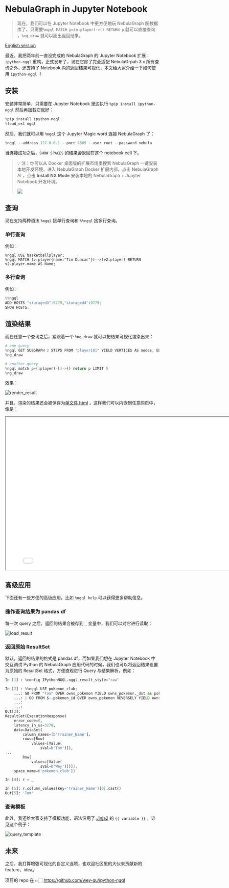 # NebulaGraph in Jupyter Notebook


> 现在，我们可以在 Jupyter Notebook 中更方便地玩 NebulaGraph 图数据库了，只需要`%ngql MATCH p=(n:player)->() RETURN p` 就可以直接查询 ，`%ng_draw` 就可以画出返回结果。

<!--more-->

[English version](https://www.siwei.io/en/nebulagraph-in-jupyter-notebook/)

最近，我把两年前一直没完成的 NebulaGraph 的 Jupyter Notebook 扩展： `ipython-ngql` 重构，正式发布了，现在它除了完全适配 NebulaGrpah 3.x 所有查询之外，还支持了 Notebook 内的返回结果可视化，本文给大家介绍一下如何使用  `ipython-ngql` ！



## 安装

安装非常简单，只需要在 Jupyter Notebook 里边执行 `%pip install ipython-ngql` 然后再加载它就好：

```python
%pip install ipython-ngql
%load_ext ngql
```

然后，我们就可以用 `%ngql` 这个 Jupyter Magic word 连接 NebulaGraph 了：

```python
%ngql --address 127.0.0.1 --port 9669 --user root --password nebula
```

当连接成功之后，`SHOW SPACES` 的结果会返回在这个 notebook cell 下。

> 💡 注：你可以从 Docker 桌面版的扩展市场里搜索 NebulaGraph 一键安装本地开发环境，进入 NebulaGraph Docker 扩展内部，点击 NebulaGraph AI ，点击 **Install NX Mode** 安装本地的 NebulaGraph + Jupyter Notebook 开发环境。
>
> ![](dd-extension-ai-playground.webp)

## 查询

现在支持两种语法 `%ngql` 接单行查询和 `%%ngql` 接多行查询。

### 单行查询

例如：

```
%ngql USE basketballplayer;
%ngql MATCH (v:player{name:"Tim Duncan"})-->(v2:player) RETURN v2.player.name AS Name;
```

### 多行查询

例如：

```python
%%ngql
ADD HOSTS "storaged3":9779,"storaged4":9779;
SHOW HOSTS;
```



## 渲染结果

而在任意一个查询之后，紧跟着一个 `%ng_draw` 就可以把结果可视化渲染出来：

```python
# one query
%ngql GET SUBGRAPH 2 STEPS FROM "player101" YIELD VERTICES AS nodes, EDGES AS relationships;
%ng_draw

# another query
%ngql match p=(:player)-[]->() return p LIMIT 5
%ng_draw
```

效果：

![render_result](render_result.webp)

并且，渲染的结果还会被保存为[单文件 html](https://github.com/wey-gu/ipython-ngql/blob/main/examples/nebulagraph_draw_match.html) ，这样我们可以内嵌到任意网页中，像是：

<iframe src="nebulagraph_draw_match.html" style="height:500px;width:800px" title="Graph"></iframe>

## 高级应用

下面还有一些方便的高级应用。比如 `%ngql help`  可以获得更多帮助信息。

### 操作查询结果为 pandas df

每一次 query 之后，返回的结果会被存到 `_` 变量中，我们可以对它进行读取：

![load_result](load_result.webp)



### 返回原始 ResultSet

默认，返回的结果的格式是 pandas df，而如果我们想在 Jupyter Notebook 中交互调试 Python 的 NebulaGraph 应用代码的时候，我们也可以将返回结果设置为原始的 ResultSet 格式，方便直观进行 Query 与结果解析，例如：

```python
In [1] : %config IPythonNGQL.ngql_result_style="raw"

In [2] : %%ngql USE pokemon_club;
    ...: GO FROM "Tom" OVER owns_pokemon YIELD owns_pokemon._dst as pokemon_id
    ...: | GO FROM $-.pokemon_id OVER owns_pokemon REVERSELY YIELD owns_pokemon._dst AS Trainer_Name;
    ...:
    ...:
Out[3]:
ResultSet(ExecutionResponse(
    error_code=0,
    latency_in_us=3270,
    data=DataSet(
        column_names=[b'Trainer_Name'],
        rows=[Row(
            values=[Value(
                sVal=b'Tom')]),
...
        Row(
            values=[Value(
                sVal=b'Wey')])]),
    space_name=b'pokemon_club'))

In [4]: r = _

In [5]: r.column_values(key='Trainer_Name')[0].cast()
Out[5]: 'Tom'
```



### 查询模板

此外，我还给大家支持了模板功能，语法沿用了 [Jinja2](https://jinja.palletsprojects.com/) 的 `{{ variable }}` ，详见这个例子：

![query_template](query_template.webp)

## 未来

之后，我打算增强可视化的自定义选项，也欢迎社区里的大伙来贡献新的 feature、idea。

项目的 repo 在 👉🏻 https://github.com/wey-gu/ipython-ngql

